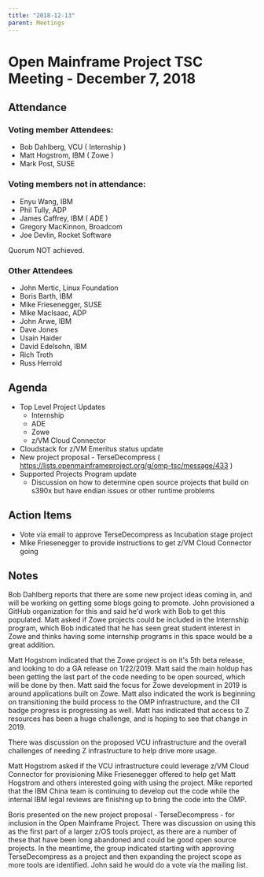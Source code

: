 ```yaml
---
title: "2018-12-13"
parent: Meetings
---
```

# Open Mainframe Project TSC Meeting - December 7, 2018

## Attendance

### Voting member Attendees:

* Bob Dahlberg, VCU ( Internship )
* Matt Hogstrom, IBM ( Zowe )
* Mark Post, SUSE

### Voting members not in attendance:

* Enyu Wang, IBM
* Phil Tully, ADP
* James Caffrey, IBM ( ADE )
* Gregory MacKinnon, Broadcom
* Joe Devlin, Rocket Software

Quorum NOT achieved.

### Other Attendees

* John Mertic, Linux Foundation
* Boris Barth, IBM
* Mike Friesenegger, SUSE
* Mike MacIsaac, ADP
* John Arwe, IBM
* Dave Jones
* Usain Haider
* David Edelsohn, IBM
* Rich Troth
* Russ Herrold

## Agenda

* Top Level Project Updates
  * Internship
  * ADE
  * Zowe
  * z/VM Cloud Connector
* Cloudstack for z/VM Emeritus status update
* New project proposal - TerseDecompress ( https://lists.openmainframeproject.org/g/omp-tsc/message/433 )
* Supported Projects Program update
  * Discussion on how to determine open source projects that build on s390x but have endian issues or other runtime problems

## Action Items

* Vote via email to approve TerseDecompress as Incubation stage project
* Mike Friesenegger to provide instructions to get z/VM Cloud Connector going

## Notes

Bob Dahlberg reports that there are some new project ideas coming in, and will be working on getting some blogs going to promote. John provisioned a GitHub organization for this and said he'd work with Bob to get this populated. Matt asked if Zowe projects could be included in the Internship program, which Bob indicated that he has seen great student interest in Zowe and thinks having some internship programs in this space would be a great addition.

Matt Hogstrom indicated that the Zowe project is on it's 5th beta release, and looking to do a GA release on 1/22/2019. Matt said the main holdup has been getting the last part of the code needing to be open sourced, which will be done by then. Matt said the focus for Zowe development in 2019 is around applications built on Zowe. Matt also indicated the work is beginning on transitioning the build process to the OMP infrastructure, and the CII badge progress is progressing as well. Matt has indicated that access to Z resources has been a huge challenge, and is hoping to see that change in 2019.

There was discussion on the proposed VCU infrastructure and the overall challenges of needing Z infrastructure to help drive more usage.

Matt Hogstrom asked if the VCU infrastructure could leverage z/VM Cloud Connector for provisioning
Mike Friesenegger offered to help get Matt Hogstrom and others interested going with using the project. Mike reported that the IBM China team is continuing to develop out the code while the internal IBM legal reviews are finishing up to bring the code into the OMP.

Boris presented on the new project proposal - TerseDecompress - for inclusion in the Open Mainframe Project. There was discussion on using this as the first part of a larger z/OS tools project, as there are a number of these that have been long abandoned and could be good open source projects. In the meantime, the group indicated starting with approving TerseDecompress as a project and then expanding the project scope as more tools are identified. John said he would do a vote via the mailing list.
